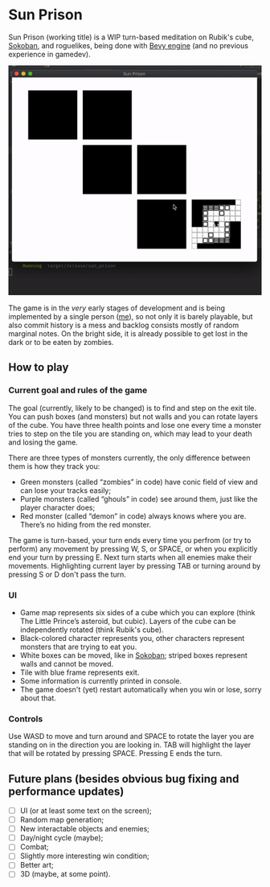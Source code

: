 # Sun Prison

Sun Prison (working title) is a WIP turn-based meditation on Rubik's cube, [Sokoban](https://github.com/ropewalker/bevy_sokoban/), and roguelikes, being done with [Bevy engine](https://bevyengine.org/) (and no previous experience in gamedev). 

![demo gif](/assets/screenshots/demo.gif)

The game is in the *very* early stages of development and is being implemented by a single person ([me](https://github.com/ropewalker)), so not only it is barely playable, but also commit history is a mess and backlog consists mostly of random marginal notes. On the bright side, it is already possible to get lost in the dark or to be eaten by zombies.

## How to play

### Current goal and rules of the game

The goal (currently, likely to be changed) is to find and step on the exit tile. You can push boxes (and monsters) but not walls and you can rotate layers of the cube. You have three health points and lose one every time a monster tries to step on the tile you are standing on, which may lead to your death and losing the game.

There are three types of monsters currently, the only difference between them is how they track you: 
- Green monsters (called “zombies” in code) have conic field of view and can lose your tracks easily;
- Purple monsters (called “ghouls” in code) see around them, just like the player character does;
- Red monster (called “demon” in code) always knows where you are. There’s no hiding from the red monster. 

The game is turn-based, your turn ends every time you perfrom (or try to perform) any movement by pressing W, S, or SPACE, or when you explicitly end your turn by pressing E. Next turn starts when all enemies make their movements. Highlighting current layer by pressing TAB or turning around by pressing S or D don't pass the turn.

### UI

- Game map represents six sides of a cube which you can explore (think The Little Prince’s asteroid, but cubic). Layers of the cube can be independently rotated (think Rubik's cube).
- Black-colored character represents you, other characters represent monsters that are trying to eat you. 
- White boxes can be moved, like in [Sokoban](https://github.com/ropewalker/bevy_sokoban/); striped boxes represent walls and cannot be moved.
- Tile with blue frame represents exit.
- Some information is currently printed in console.
- The game doesn't (yet) restart automatically when you win or lose, sorry about that.

### Controls

Use WASD to move and turn around and SPACE to rotate the layer you are standing on in the direction you are looking in. TAB will highlight the layer that will be rotated by pressing SPACE. Pressing E ends the turn.

## Future plans (besides obvious bug fixing and performance updates)

- [ ] UI (or at least some text on the screen);
- [ ] Random map generation;
- [ ] New interactable objects and enemies;
- [ ] Day/night cycle (maybe);
- [ ] Combat;
- [ ] Slightly more interesting win condition;
- [ ] Better art;
- [ ] 3D (maybe, at some point).
